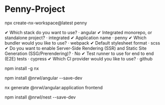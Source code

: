 # Penny-Project

npx create-nx-workspace@latest penny

✔ Which stack do you want to use? · angular
✔ Integrated monorepo, or standalone project? · integrated
✔ Application name · penny
✔ Which bundler would you like to use? · webpack
✔ Default stylesheet format · scss
✔ Do you want to enable Server-Side Rendering (SSR) and Static Site Generation (SSG/Prerendering)? · No
✔ Test runner to use for end to end (E2E) tests · cypress
✔ Which CI provider would you like to use? · github

npm install -g nx

npm install @nrwl/angular --save-dev

nx generate @nrwl/angular:application frontend

npm install @nrwl/nest --save-dev
